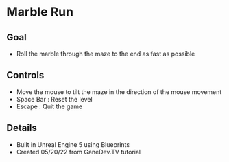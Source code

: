 # Marble Run

## Goal
- Roll the marble through the maze to the end as fast as possible

## Controls
- Move the mouse to tilt the maze in the direction of the mouse movement
- Space Bar : Reset the level
- Escape : Quit the game

## Details 
- Built in Unreal Engine 5 using Blueprints
- Created 05/20/22 from GaneDev.TV tutorial

